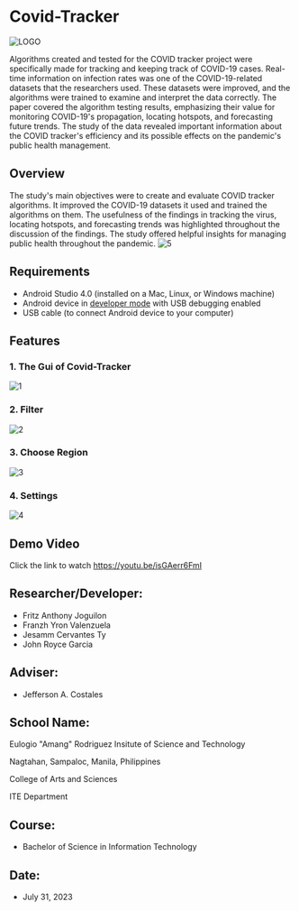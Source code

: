 # Covid-Tracker

![LOGO](https://github.com/JoguilonFritzAnthony/Covid-Tracker/assets/140958406/9a66d742-a5b8-4120-962f-d87cc53c5faf)



Algorithms created and tested for the COVID tracker project were specifically made for tracking and keeping track of COVID-19 cases. Real-time information on infection rates was one of the COVID-19-related datasets that the researchers used. These datasets were improved, and the algorithms were trained to examine and interpret the data correctly. The paper covered the algorithm testing results, emphasizing their value for monitoring COVID-19's propagation, locating hotspots, and forecasting future trends. The study of the data revealed important information about the COVID tracker's efficiency and its possible effects on the pandemic's public health management.

## Overview
The study's main objectives were to create and evaluate COVID tracker algorithms. It improved the COVID-19 datasets it used and trained the algorithms on them. The usefulness of the findings in tracking the virus, locating hotspots, and forecasting trends was highlighted throughout the discussion of the findings. The study offered helpful insights for managing public health throughout the pandemic.
![5](https://github.com/JoguilonFritzAnthony/Covid-Tracker/assets/140958406/a6a1b582-5b83-48f9-a22d-0a9b629fe0f1)

## Requirements
*   Android Studio 4.0 (installed on a Mac, Linux, or Windows machine)
*   Android device in [developer mode](https://developer.android.com/studio/debug/dev-options) with USB debugging enabled
*   USB cable (to connect Android device to your computer)

## Features
### 1. The Gui of Covid-Tracker
![1](https://github.com/JoguilonFritzAnthony/Covid-Tracker/assets/140958406/561a32e6-372e-47cb-8485-c85b5b488603)
### 2. Filter
![2](https://github.com/JoguilonFritzAnthony/Covid-Tracker/assets/140958406/585d6b57-f0d2-4aba-b36d-08aa1ec3bf43)
### 3. Choose Region
![3](https://github.com/JoguilonFritzAnthony/Covid-Tracker/assets/140958406/b024e32e-f1e5-459c-99ce-9c84ba87ec02)
### 4. Settings
![4](https://github.com/JoguilonFritzAnthony/Covid-Tracker/assets/140958406/5a02c32e-0c25-444e-96d6-1d49994079ab)

## Demo Video
Click the link to watch https://youtu.be/isGAerr6FmI

## Researcher/Developer:
* Fritz Anthony Joguilon
* Franzh Yron Valenzuela
* Jesamm Cervantes Ty
* John Royce Garcia

## Adviser: 
* Jefferson A. Costales

## School Name:
Eulogio "Amang" Rodriguez Insitute of Science and Technology

Nagtahan, Sampaloc, Manila, Philippines

College of Arts and Sciences

ITE Department

## Course: 
* Bachelor of Science in Information Technology

## Date: 
* July 31, 2023
